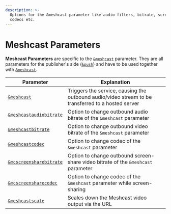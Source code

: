 ```yaml
---
description: >-
  Options for the &meshcast parameter like audio filters, bitrate, screen-share,
  codecs etc.
---
```


# Meshcast Parameters

**Meshcast Parameters** are specific to the [`&meshcast`](../../newly-added-parameters/and-meshcast.md) parameter. They are all parameters for the publisher's side ([`&push`](../../source-settings/push.md)) and have to be used together with [`&meshcast`](../../newly-added-parameters/and-meshcast.md).

| Parameter                                                                      | Explanation                                                                                        |
| ------------------------------------------------------------------------------ | -------------------------------------------------------------------------------------------------- |
| [`&meshcast`](../../newly-added-parameters/and-meshcast.md)                    | Triggers the service, causing the outbound audio/video stream to be transferred to a hosted server |
| [`&meshcastaudiobitrate`](and-meshcastaudiobitrate.md)                         | Option to change outbound audio bitrate of the `&meshcast` parameter                               |
| [`&meshcastbitrate`](../../meshcast-settings/and-meshcastbitrate.md)           | Option to change outbound video bitrate of the `&meshcast` parameter                               |
| [`&meshcastcodec`](../../meshcast-settings/and-meshcastcodec.md)               | Option to change codec of the `&meshcast` parameter                                                |
| [`&mcscreensharebitrate`](../../meshcast-settings/and-mcscreensharebitrate.md) | Option to change outbound screen-share video bitrate of the `&meshcast` parameter                  |
| [`&mcscreensharecodec`](../../meshcast-settings/and-mcscreensharecodec.md)     | Option to change codec of the `&meshcast` parameter while screen-sharing                           |
| [`&meshcastscale`](../upcoming-parameters/and-meshcastscale.md)                | Scales down the Meshcast video output via the URL                                                  |
